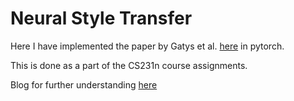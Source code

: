 <h1> Neural Style Transfer </h1>

Here I have implemented the paper by Gatys et al. [here](https://arxiv.org/abs/1508.06576) in pytorch.

This is done as a part of the CS231n course assignments.

Blog for further understanding [here](https://medium.com/artists-and-machine-intelligence/neural-artistic-style-transfer-a-comprehensive-look-f54d8649c199)
